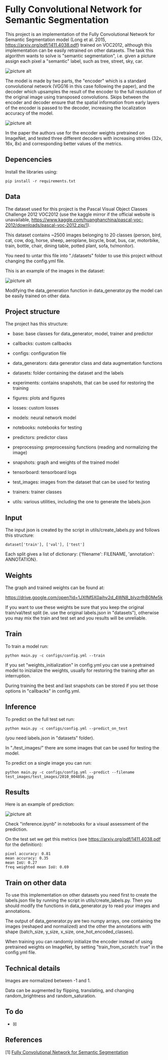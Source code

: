 # Fully Convolutional Network for Semantic Segmentation

This project is an implementation of the Fully Convolutional Network for Semantic Segmentation model (Long et al. 2015, https://arxiv.org/pdf/1411.4038.pdf) trained on VOC2012, although this implementation can be easily retrained on other datasets. The task this algorithm wants to solve is "semantic segmentation", i.e. given a picture assign each pixel a "semantic" label, such as tree, street, sky, car. 

![picture alt](https://github.com/giovanniguidi/FCN-keras/blob/master/figures/semantic_segmentation.jpg "")

The model is made by two parts, the "encoder" which is a standard convolutional network (VGG16 in this case following the paper), and the decoder which upsamples the result of the encoder to the full resolution of the original image using transposed convolutions. Skips between the encoder and decoder ensure that the spatial information from early layers of the encoder is passed to the decoder, increasing the localization accuracy of the model. 

![picture alt](https://github.com/giovanniguidi/FCN-keras/blob/master/figures/FCN_1.png "")

In the paper the authors use for the encoder weights pretrained on ImageNet, and tested three different decoders with increasing strides (32x, 16x, 8x) and corresponding better values of the metrics.


## Depencencies

Install the libraries using:
```
pip install -r requirements.txt 
```

## Data

The dataset used for this project is the Pascal Visual Object Classes Challenge 2012 VOC2012 (use the kaggle mirror if the official website is unavailable, https://www.kaggle.com/huanghanchina/pascal-voc-2012/downloads/pascal-voc-2012.zip/1).

This dataset contains ~2500 images belonging to 20 classes (person, bird, cat, cow, dog, horse, sheep, aeroplane, bicycle, boat, bus, car, motorbike, train, bottle, chair, dining table, potted plant, sofa, tv/monitor). 

You need to untar this file into "./datasets" folder to use this project without changing the config.yml file. 

This is an example of the images in the dataset:

![picture alt](https://github.com/giovanniguidi/FCN-keras/blob/master/test_images/2010_001403.jpg "")

Modifying the data_generation function in data_generator.py the model can be easily trained on other data.


## Project structure

The project has this structure:

- base: base classes for data_generator, model, trainer and predictor 

- callbacks: custom callbacks 

- configs: configuration file

- data_generators: data generator class and data augmentation functions

- datasets: folder containing the dataset and the labels

- experiments: contains snapshots, that can be used for restoring the training 

- figures: plots and figures

- losses: custom losses

- models: neural network model

- notebooks: notebooks for testing 

- predictors: predictor class 

- preprocessing: preprocessing functions (reading and normalizing the image)

- snapshots: graph and weights of the trained model

- tensorboard: tensorboard logs

- test_images: images from the dataset that can be used for testing 

- trainers: trainer classes

- utils: various utilities, including the one to generate the labels.json


## Input

The input json is created by the script in utils/create_labels.py and follows this structure:

```
dataset['train'], ['val'], ['test']
```

Each split gives a list of dictionary: {'filename': FILENAME, 'annotation': ANNOTATION}.


## Weights

The graph and trained weights can be found at:

https://drive.google.com/open?id=1JXfM5X0aihv2d_4WN8_bIvzrfhB0Me5k


If you want to use these weights be sure that you keep the original train/val/test split (ie. use the original labels.json in "datasets"), otherwise you may mix the train and test set and you results will be unreliable.


## Train

To train a model run:

```
python main.py -c configs/config.yml --train
```

If you set "weights_initialization" in config.yml you can use a pretrained model to inizialize the weights, usually for restoring the training after an interruption.  

During training the best and last snapshots can be stored if you set those options in "callbacks" in config.yml.


## Inference 

To predict on the full test set run: 

```
python main.py -c configs/config.yml --predict_on_test
```

(you need labels.json in "datasets" folder).


In "./test_images/" there are some images that can be used for testing the model. 

To predict on a single image you can run:

```
python main.py -c configs/config.yml --predict --filename test_images/test_images/2010_004856.jpg
```


## Results

Here is an example of prediction:

![picture alt](https://github.com/giovanniguidi/FCN-keras/blob/master/figures/pred_1.jpg "")

Check "inference.ipynb" in notebooks for a visual assessment of the prediction.

On the test set we get this metrics (see https://arxiv.org/pdf/1411.4038.pdf for the definition):

```
pixel accuracy: 0.81
mean accuracy: 0.35
mean IoU: 0.27
freq weighted mean IoU: 0.69
````

## Train on other data

To use this implementation on other datasets you need first to create the labels.json file by running the script in utils/create_labels.py. Then you should modify the functions in data_generator.py to read your images and annotations. 

The output of data_generator.py are two numpy arrays, one containing the images (reshaped and normalized) and the other the annotations with shape (batch_size, y_size, x_size, one_hot_encoded_classes).
 
When training you can randomly initialize the encoder instead of using pretrained weights on ImageNet, by setting "train_from_scratch: true" in the config.yml file.

## Technical details

Images are normalized between -1 and 1.

Data can be augmented by flipping, translating, and changing random_brightness and random_saturation.


## To do

- [x] 


## References


\[1\] [Fully Convolutional Network for Semantic Segmentation](https://arxiv.org/pdf/1411.4038.pdf)
